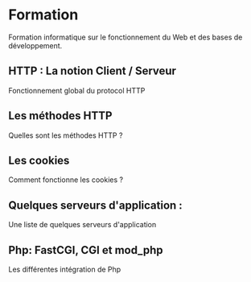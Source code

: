 # Formation

Formation informatique sur le fonctionnement du Web et des bases de développement.

## HTTP  : La notion Client / Serveur
Fonctionnement global du protocol HTTP

## Les méthodes HTTP
Quelles sont les méthodes HTTP ?

## Les cookies
Comment fonctionne les cookies ?

## Quelques serveurs d'application :
Une liste de quelques serveurs d'application

## Php: FastCGI, CGI et mod_php
Les différentes intégration de Php
